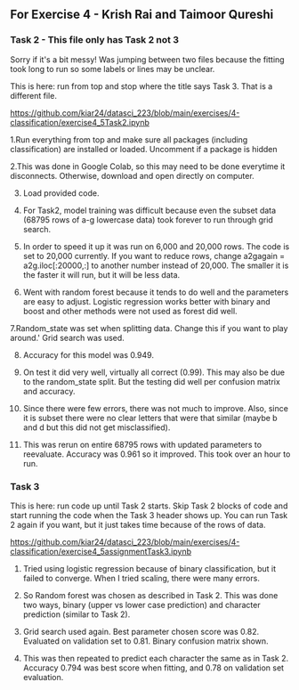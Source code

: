 ## For Exercise 4 - Krish Rai and Taimoor Qureshi

### Task 2 - This file only has Task 2 not 3

Sorry if it's a bit messy! Was jumping between two files because the fitting took long to run so some labels or lines may be unclear.

This is here: run from top and stop where the title says Task 3. That is a different file.

https://github.com/kiar24/datasci_223/blob/main/exercises/4-classification/exercise4_5Task2.ipynb

1.Run everything from top and make sure all packages (including classification) are installed or loaded. Uncomment if a package is hidden

2.This was done in Google Colab, so this may need to be done everytime it disconnects. Otherwise, download and open directly on computer.

3. Load provided code. 

4. For Task2, model training was difficult because even the subset data (68795 rows of a-g lowercase data) took forever to run through grid search.

5. In order to speed it up it was run on 6,000 and 20,000 rows. The code is set to 20,000 currently. If you want to reduce rows, change a2gagain = a2g.iloc[:20000,:] to another number instead of 20,000. The smaller it is the faster it will run, but it will be less data.

6. Went with random forest because it tends to do well and the parameters are easy to adjust. Logistic regression works better with binary and boost and other methods were not used as forest did well.

7.Random_state was set when splitting data. Change this if you want to play around.' Grid search was used.

8. Accuracy for this model was 0.949. 

9. On test it did very well, virtually all correct (0.99). This may also be due to the random_state split. But the testing did well per confusion matrix and accuracy.

10. Since there were few errors, there was not much to improve. Also, since it is subset there were no clear letters that were that similar (maybe b and d but this did not get misclassified).

11. This was rerun on entire 68795 rows with updated parameters to reevaluate. Accuracy was 0.961 so it improved. This took over an hour to run.

### Task 3
This is here: run code up until Task 2 starts. Skip Task 2 blocks of code and start running the code when the Task 3 header shows up. You can run Task 2 again if you want, but it just takes time because of the rows of data.

https://github.com/kiar24/datasci_223/blob/main/exercises/4-classification/exercise4_5assignmentTask3.ipynb

1. Tried using logistic regression because of binary classification, but it failed to converge. When I tried scaling, there were many errors.

2. So Random forest was chosen as described in Task 2. This was done two ways, binary (upper vs lower case prediction) and character prediction (similar to Task 2).

3. Grid search used again. Best parameter chosen score was 0.82. Evaluated on validation set to 0.81. Binary confusion matrix shown.

4. This was then repeated to predict each character the same as in Task 2. Accuracy 0.794 was best score when fitting, and 0.78 on validation set evaluation.
